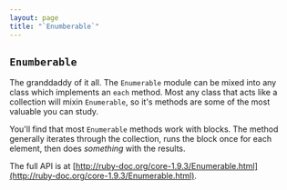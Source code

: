```yaml
---
layout: page
title: "`Enumberable`"
---
```


## `Enumberable`

The granddaddy of it all. The `Enumerable` module can be mixed into any class which implements an `each` method. Most any class that acts like a collection will mixin `Enumerable`, so it's methods are some of the most valuable you can study.

You'll find that most `Enumerable` methods work with blocks. The method generally iterates through the collection, runs the block once for each element, then does _something_ with the results.

The full API is at [http://ruby-doc.org/core-1.9.3/Enumerable.html](http://ruby-doc.org/core-1.9.3/Enumerable.html). 
